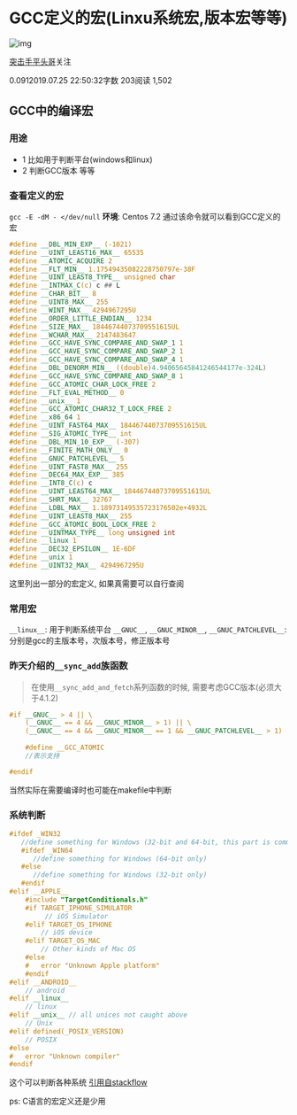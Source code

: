 # GCC定义的宏(Linxu系统宏,版本宏等等)

![img](https://upload.jianshu.io/users/upload_avatars/15187689/51e49780-ebe6-4e10-9164-ff8b313c4e22?imageMogr2/auto-orient/strip|imageView2/1/w/96/h/96/format/webp)

[突击手平头哥](https://www.jianshu.com/u/9d3e694d496f)关注

0.0912019.07.25 22:50:32字数 203阅读 1,502

## GCC中的编译宏

### 用途

- 1 比如用于判断平台(windows和linux)
- 2 判断GCC版本
  等等

### 查看定义的宏

`gcc -E -dM - </dev/null`
**环境**: Centos 7.2
通过该命令就可以看到GCC定义的宏

```cpp
#define __DBL_MIN_EXP__ (-1021)
#define __UINT_LEAST16_MAX__ 65535
#define __ATOMIC_ACQUIRE 2
#define __FLT_MIN__ 1.17549435082228750797e-38F
#define __UINT_LEAST8_TYPE__ unsigned char
#define __INTMAX_C(c) c ## L
#define __CHAR_BIT__ 8
#define __UINT8_MAX__ 255
#define __WINT_MAX__ 4294967295U
#define __ORDER_LITTLE_ENDIAN__ 1234
#define __SIZE_MAX__ 18446744073709551615UL
#define __WCHAR_MAX__ 2147483647
#define __GCC_HAVE_SYNC_COMPARE_AND_SWAP_1 1
#define __GCC_HAVE_SYNC_COMPARE_AND_SWAP_2 1
#define __GCC_HAVE_SYNC_COMPARE_AND_SWAP_4 1
#define __DBL_DENORM_MIN__ ((double)4.94065645841246544177e-324L)
#define __GCC_HAVE_SYNC_COMPARE_AND_SWAP_8 1
#define __GCC_ATOMIC_CHAR_LOCK_FREE 2
#define __FLT_EVAL_METHOD__ 0
#define __unix__ 1
#define __GCC_ATOMIC_CHAR32_T_LOCK_FREE 2
#define __x86_64 1
#define __UINT_FAST64_MAX__ 18446744073709551615UL
#define __SIG_ATOMIC_TYPE__ int
#define __DBL_MIN_10_EXP__ (-307)
#define __FINITE_MATH_ONLY__ 0
#define __GNUC_PATCHLEVEL__ 5
#define __UINT_FAST8_MAX__ 255
#define __DEC64_MAX_EXP__ 385
#define __INT8_C(c) c
#define __UINT_LEAST64_MAX__ 18446744073709551615UL
#define __SHRT_MAX__ 32767
#define __LDBL_MAX__ 1.18973149535723176502e+4932L
#define __UINT_LEAST8_MAX__ 255
#define __GCC_ATOMIC_BOOL_LOCK_FREE 2
#define __UINTMAX_TYPE__ long unsigned int
#define __linux 1
#define __DEC32_EPSILON__ 1E-6DF
#define __unix 1
#define __UINT32_MAX__ 4294967295U
```

这里列出一部分的宏定义, 如果真需要可以自行查阅

### 常用宏

`__linux__`: 用于判断系统平台
`__GNUC__`, `__GNUC_MINOR__`, `__GNUC_PATCHLEVEL__`: 分别是gcc的主版本号，次版本号，修正版本号

### 昨天介绍的`__sync_add`族函数

> 在使用`__sync_add_and_fetch`系列函数的时候, 需要考虑GCC版本(必须大于4.1.2)

```cpp
#if __GNUC__ > 4 || \
    (__GNUC__ == 4 && __GNUC_MINOR__ > 1) || \
    (__GNUC__ == 4 && __GNUC_MINOR__ == 1 && __GNUC_PATCHLEVEL__ > 1)
    
    #define __GCC_ATOMIC 
    //表示支持

#endif
```

当然实际在需要编译时也可能在makefile中判断

### 系统判断

```cpp
#ifdef _WIN32
   //define something for Windows (32-bit and 64-bit, this part is common)
   #ifdef _WIN64
      //define something for Windows (64-bit only)
   #else
      //define something for Windows (32-bit only)
   #endif
#elif __APPLE__
    #include "TargetConditionals.h"
    #if TARGET_IPHONE_SIMULATOR
         // iOS Simulator
    #elif TARGET_OS_IPHONE
        // iOS device
    #elif TARGET_OS_MAC
        // Other kinds of Mac OS
    #else
    #   error "Unknown Apple platform"
    #endif
#elif __ANDROID__
    // android
#elif __linux__
    // linux
#elif __unix__ // all unices not caught above
    // Unix
#elif defined(_POSIX_VERSION)
    // POSIX
#else
#   error "Unknown compiler"
#endif
```

这个可以判断各种系统
[引用自stackflow](https://links.jianshu.com/go?to=https%3A%2F%2Fstackoverflow.com%2Fquestions%2F5919996%2Fhow-to-detect-reliably-mac-os-x-ios)

ps: C语言的宏定义还是少用